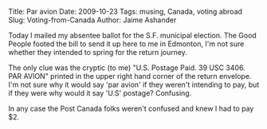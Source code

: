 Title: Par avion
Date: 2009-10-23
Tags: musing, Canada, voting abroad
Slug: Voting-from-Canada
Author: Jaime Ashander

Today I mailed my absentee ballot for the S.F. municipal election. The
Good People footed the bill to send it up here to me in Edmonton, I'm
not sure whether they intended to spring for the return journey.

The only clue was the cryptic (to me) "U.S. Postage Paid. 39 USC
3406. PAR AVION" printed in the upper right hand corner of the return
envelope.  I'm not sure why it would say 'par avion' if they weren't
intending to pay, but if they were why would it say 'U.S' postage?
Confusing.

In any case the Post Canada folks weren't confused and knew I had to
pay $2.
